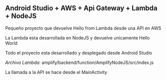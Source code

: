 ## Android Studio + AWS + Api Gateway + Lambda + NodeJS

Pequeño proyecto que devuelve Hello from Lambda desde una API en AWS

La Lambda esta desarrollada en NodeJS y devuelve unicamente Hello World

Todo el proyecto esta desarrollado y desplegado desde Android Studio

*Archivo Lambda:* amplify/backend/function/AmplifyNodeJS/src/index.js

La llamada a la API se hace desde el MainActivity
